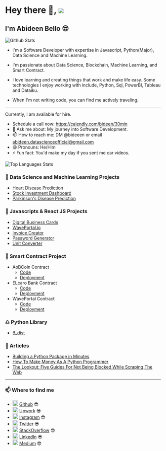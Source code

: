 # Hey there 👋, ![](https://komarev.com/ghpvc/?username=bideeen&label=VIEWS)

## I'm Abideen Bello 😎

![Github Stats](https://github-readme-stats.vercel.app/api?username=bideeen&show_icons=true&theme=dark&count_private=true)

- I'm a Software Developer with expertise in Javascript, Python(Major), Data Science and Machine Learning.
  
- I'm passionate about Data Science, Blockchain, Machine Learning, and Smart Contract.

- I love learning and creating things that work and make life easy. Some technologies I enjoy working with include, Python, Sql, PowerBI, Tableau and Dataiku.

- When I'm not writing code, you can find me actively traveling.

<hr>

Currently, I am available for hire.

- Schedule a call now: https://calendly.com/bideen/30min
- 💬 Ask me about: My journey into Software Development.
- 📫 How to reach me: DM @bideeen or email abideen.datascienceofficial@gmail.com
- 😄 Pronouns: He/Him
- ⚡ Fun fact: You'd make my day if you sent me car videos.

![Top Languages Stats](https://github-readme-stats.vercel.app/api/top-langs?username=bideeen&layout=compact&theme=dark)


### 🎰 Data Science and Machine Learning Projects

- [Heart Disease Prediction](https://github.com/bideeen/Heart-Disease-Prediction)
- [Stock Investment Dashboard](https://github.com/bideeen/Stock-Investment-Dashboard)
- [Parkinson's Disease Prediction](https://github.com/bideeen/Parkinsosn-Disease-Prediction)

### 📜 Javascripts & React JS Projects
- [Digital Business Cards](https://github.com/bideeen/Digital-Business-Card)
- [WavePortal.io](https://github.com/bideeen/WavePortal.io)
- [Invoice Creator](https://github.com/bideeen/Invoice-Creator)
- [Password Generator](https://github.com/bideeen/Password-Generator)
- [Unit Converter](https://github.com/bideeen/Unit-Converter)

### 🔡 Smart Contract Project
- AoBCoin Contract
  - [Code](https://github.com/bideeen/AOB-Smart-Contract)
  - [Deployment](https://ao-bc-oin-dapp.vercel.app/)
- ELcaro Bank Contract
  -  [Code](https://github.com/bideeen/Elcaro)
  -  [Deployment](https://elcaro.vercel.app/)
- WavePortal Contract
  - [Code](https://github.com/bideeen/WavePortal)
  - [Deployment](https://wave-portal-io.vercel.app/)

### ♎ Python Library
- [B_dist](https://github.com/bideeen/b_dist)

### :rocket: Articles

- [Building a Python Package in Minutes](https://medium.com/analytics-vidhya/building-a-python-package-in-minutes-7bb702a6eb65)
- [How To Make Money As A Python Programmer](https://medium.com/analytics-vidhya/how-to-make-money-as-a-python-programmer-24b10490fcdc)
- [The Lookout: Five Guides For Not Being Blocked While Scraping The Web](https://medium.com/analytics-vidhya/the-lookout-five-guides-for-not-being-blocked-while-scraping-the-web-e1d553dee5ea)
<hr>

### 📫 Where to find me

- <img src='https://cdn.jsdelivr.net/npm/simple-icons@3.0.1/icons/github.svg' alt='github' height='18'> [Github](https://github.com/bideeen) 😎
- <img src='https://w7.pngwing.com/pngs/825/678/png-transparent-upwork-hd-logo.png' alt='upwork' height='18'> [Upwork](https://www.upwork.com/freelancers/~01d5e9dff5cbc91ced?mp_source=share) 😎
- <img src='https://cdn.jsdelivr.net/npm/simple-icons@3.0.1/icons/instagram.svg' alt='instagram' height='18'> [Instagram](https://www.instagram.com/bideen__/) 😎
- <img src='https://cdn.jsdelivr.net/npm/simple-icons@3.0.1/icons/twitter.svg' alt='twitter' height='18'> [Twitter](https://twitter.com/_bideen) 😎
- <img src='https://cdn.jsdelivr.net/npm/simple-icons@3.0.1/icons/stackoverflow.svg' alt='stackoverflow' height='18'> [StackOverflow](https://stackoverflow.com/users/9477253/abideen-opeyemi-bello) 😎
- <img src='https://cdn.jsdelivr.net/npm/simple-icons@3.0.1/icons/linkedin.svg' alt='linkedin' height='18'> [LinkedIn](https://www.linkedin.com/in/bideeen) 😎
- <img src='https://cdn.jsdelivr.net/npm/simple-icons@3.0.1/icons/medium.svg' alt='medium' height='18'> [Medium](https://bideen.medium.com) 😎
